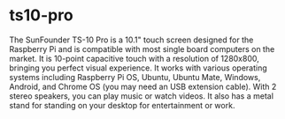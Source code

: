 # ts10-pro
The SunFounder TS-10 Pro is a 10.1" touch screen designed for the Raspberry Pi and is compatible with most single board computers on the market. It is 10-point capacitive touch with a resolution of 1280x800, bringing you perfect visual experience. It works with various operating systems including Raspberry Pi OS, Ubuntu, Ubuntu Mate, Windows, Android, and Chrome OS (you may need an USB extension cable). With 2 stereo speakers, you can play music or watch videos. It also has a metal stand for standing on your desktop for entertainment or work.
